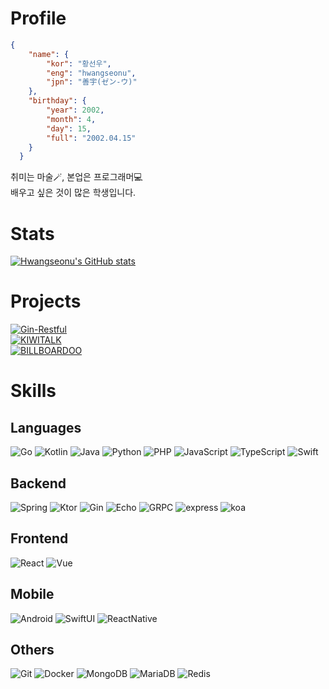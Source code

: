 # Profile
```json
{
    "name": {
        "kor": "황선우",
        "eng": "hwangseonu",
        "jpn": "善宇(ゼン-ウ)"
    },
    "birthday": {
        "year": 2002,
        "month": 4,
        "day": 15,
        "full": "2002.04.15"
    }
  }
```

취미는 마술🪄, 본업은 프로그래머💻  
배우고 싶은 것이 많은 학생입니다.

# Stats
[![Hwangseonu's GitHub stats](https://github-readme-stats.vercel.app/api?username=hwangseonu&show_icons=true&theme=codeSTACKr)](https://github.com/hwangseonu)

# Projects

[![Gin-Restful](https://img.shields.io/badge/GinRestful-29BEB0?style=for-the-badge&logo=go&logoColor=fff)](https://github.com/hwangseonu/gin-restful)  
[![KIWITALK](https://img.shields.io/badge/KIWITALK-F0DB4F?style=for-the-badge&logo=JavaScript&logoColor=fff)](https://github.com/KiwiTalk/KiwiTalk)  
[![BILLBOARDOO](https://img.shields.io/badge/BILLBOARDOO-EF4444?style=for-the-badge&logo=React&logoColor=fff)](https://github.com/hwangseonu/libre-billboardoo-frontend)  

# Skills

## Languages
![Go](https://img.shields.io/badge/Go-29BEB0?style=for-the-badge&logo=go&logoColor=fff)
![Kotlin](https://img.shields.io/badge/Kotlin-B125EA?style=for-the-badge&logo=kotlin&logoColor=fff)
![Java](https://img.shields.io/badge/Java-f89820?style=for-the-badge&logo=openjdk&logoColor=fff)
![Python](https://img.shields.io/badge/Python-306998?style=for-the-badge&logo=python&logoColor=fff)
![PHP](https://img.shields.io/badge/Php-8993be?style=for-the-badge&logo=php&logoColor=fff)
![JavaScript](https://img.shields.io/badge/JavaScript-F0DB4F?style=for-the-badge&logo=javascript&logoColor=fff)
![TypeScript](https://img.shields.io/badge/TypeScript-007acc?style=for-the-badge&logo=typescript&logoColor=fff)
![Swift](https://img.shields.io/badge/Swift-dd5f28?style=for-the-badge&logo=swift&logoColor=fff)

## Backend
![Spring](https://img.shields.io/badge/Spring-5e8d5a?style=for-the-badge&logo=spring&logoColor=fff)
![Ktor](https://img.shields.io/badge/Ktor-B125EA?style=for-the-badge&logo=kotlin&logoColor=fff)
![Gin](https://img.shields.io/badge/gin-29BEB0?style=for-the-badge&logo=go&logoColor=fff)
![Echo](https://img.shields.io/badge/echo-29BEB0?style=for-the-badge&logo=go&logoColor=fff)
![GRPC](https://img.shields.io/badge/gRPC-29BEB0?style=for-the-badge&logo=go&logoColor=fff)
![express](https://img.shields.io/badge/express-3c873a?style=for-the-badge&logo=express&logoColor=fff)
![koa](https://img.shields.io/badge/koa-EF4444?style=for-the-badge&logo=koa&logoColor=fff)

## Frontend
![React](https://img.shields.io/badge/React-61DBFB?style=for-the-badge&logo=react&logoColor=fff)
![Vue](https://img.shields.io/badge/Vue-41b883?style=for-the-badge&logo=vuedotjs&logoColor=fff)

## Mobile
![Android](https://img.shields.io/badge/Android-3DDC84?style=for-the-badge&logo=android&logoColor=fff)
![SwiftUI](https://img.shields.io/badge/SwiftUI-dd5f28?style=for-the-badge&logo=swift&logoColor=fff)
![ReactNative](https://img.shields.io/badge/ReactNative-61DBFB?style=for-the-badge&logo=React&logoColor=fff)

## Others
![Git](https://img.shields.io/badge/Git-f1502f?style=for-the-badge&logo=Git&logoColor=fff)
![Docker](https://img.shields.io/badge/Docker-0db7ed?style=for-the-badge&logo=Docker&logoColor=fff)
![MongoDB](https://img.shields.io/badge/MongoDB-4db33d?style=for-the-badge&logo=MongoDB&logoColor=fff)
![MariaDB](https://img.shields.io/badge/MariaDB-00758f?style=for-the-badge&logo=MariaDB&logoColor=fff)
![Redis](https://img.shields.io/badge/Redis-d82c20?style=for-the-badge&logo=Redis&logoColor=fff)
